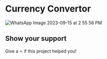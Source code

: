 # Currency Convertor



![WhatsApp Image 2023-09-15 at 2 55 56 PM](https://github.com/saadshd/Flutter-Currency-Convertor/assets/101456852/e6ecd3ce-d968-4c1f-b639-34624daf0204)



## Show your support
Give a ⭐ if this project helped you! 
